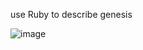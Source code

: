 use Ruby to describe genesis

![image](https://raw.github.com/rainchen/ruby-genesis/master/ruby_genesis.png)